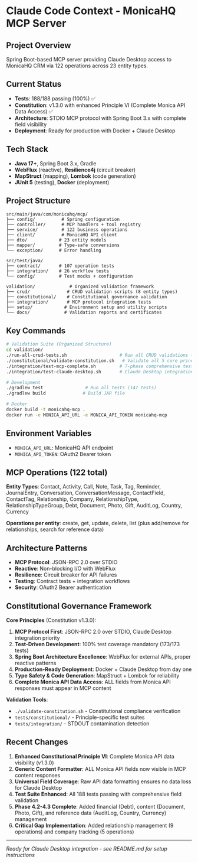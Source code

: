 # Claude Code Context - MonicaHQ MCP Server

## Project Overview
Spring Boot-based MCP server providing Claude Desktop access to MonicaHQ CRM via 122 operations across 23 entity types.

## Current Status
- **Tests**: 188/188 passing (100%) ✅
- **Constitution**: v1.3.0 with enhanced Principle VI (Complete Monica API Data Access) ✅
- **Architecture**: STDIO MCP protocol with Spring Boot 3.x with complete field visibility
- **Deployment**: Ready for production with Docker + Claude Desktop

## Tech Stack
- **Java 17+**, Spring Boot 3.x, Gradle
- **WebFlux** (reactive), **Resilience4j** (circuit breaker)
- **MapStruct** (mapping), **Lombok** (code generation)
- **JUnit 5** (testing), **Docker** (deployment)

## Project Structure
```
src/main/java/com/monicahq/mcp/
├── config/          # Spring configuration
├── controller/      # MCP handlers + tool registry
├── service/         # 122 business operations
├── client/          # MonicaHQ API client
├── dto/            # 23 entity models
├── mapper/         # Type-safe conversions
└── exception/      # Error handling

src/test/java/
├── contract/       # 107 operation tests
├── integration/    # 26 workflow tests
└── config/         # Test mocks + configuration

validation/             # Organized validation framework
├── crud/              # CRUD validation scripts (8 entity types)
├── constitutional/    # Constitutional governance validation
├── integration/       # MCP protocol integration tests
├── setup/            # Environment setup and utility scripts
└── docs/             # Validation reports and certificates
```

## Key Commands
```bash
# Validation Suite (Organized Structure)
cd validation/
./run-all-crud-tests.sh                    # Run all CRUD validations (8 entities)
./constitutional/validate-constitution.sh   # Validate all 5 core principles
./integration/test-mcp-complete.sh         # 7-phase comprehensive testing
./integration/test-claude-desktop.sh       # Claude Desktop integration

# Development
./gradlew test                # Run all tests (147 tests)
./gradlew build              # Build JAR file

# Docker
docker build -t monicahq-mcp .
docker run -e MONICA_API_URL -e MONICA_API_TOKEN monicahq-mcp
```

## Environment Variables
- `MONICA_API_URL`: MonicaHQ API endpoint
- `MONICA_API_TOKEN`: OAuth2 Bearer token

## MCP Operations (122 total)
**Entity Types**: Contact, Activity, Call, Note, Task, Tag, Reminder, JournalEntry, Conversation, ConversationMessage, ContactField, ContactTag, Relationship, Company, RelationshipType, RelationshipTypeGroup, Debt, Document, Photo, Gift, AuditLog, Country, Currency

**Operations per entity**: create, get, update, delete, list (plus add/remove for relationships, search for reference data)

## Architecture Patterns
- **MCP Protocol**: JSON-RPC 2.0 over STDIO
- **Reactive**: Non-blocking I/O with WebFlux
- **Resilience**: Circuit breaker for API failures
- **Testing**: Contract tests + integration workflows
- **Security**: OAuth2 Bearer authentication

## Constitutional Governance Framework
**Core Principles** (Constitution v1.3.0):
1. **MCP Protocol First**: JSON-RPC 2.0 over STDIO, Claude Desktop integration priority
2. **Test-Driven Development**: 100% test coverage mandatory (173/173 tests)
3. **Spring Boot Architecture Excellence**: WebFlux for external APIs, proper reactive patterns
4. **Production-Ready Deployment**: Docker + Claude Desktop from day one
5. **Type Safety & Code Generation**: MapStruct + Lombok for reliability
6. **Complete Monica API Data Access**: ALL fields from Monica API responses must appear in MCP content

**Validation Tools**:
- `./validate-constitution.sh` - Constitutional compliance verification
- `tests/constitutional/` - Principle-specific test suites
- `tests/integration/` - STDOUT contamination detection

## Recent Changes
1. **Enhanced Constitutional Principle VI**: Complete Monica API data visibility (v1.3.0)
2. **Generic Content Formatter**: ALL Monica API fields now visible in MCP content responses
3. **Universal Field Coverage**: Raw API data formatting ensures no data loss for Claude Desktop
4. **Test Suite Enhanced**: All 188 tests passing with comprehensive field validation
5. **Phase 4.2-4.3 Complete**: Added financial (Debt), content (Document, Photo, Gift), and reference data (AuditLog, Country, Currency) management
5. **Critical Gap Implementation**: Added relationship management (9 operations) and company tracking (5 operations)

---
*Ready for Claude Desktop integration - see README.md for setup instructions*